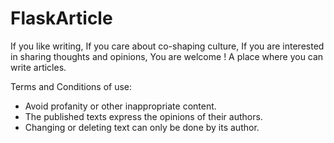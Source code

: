 # FlaskArticle
If you like writing,
If you care about co-shaping culture,
If you are interested in sharing thoughts and opinions,
You are welcome !
A place where you can write articles.

Terms and Conditions of use:
- Avoid profanity or other inappropriate content.
- The published texts express the opinions of their authors.
- Changing or deleting text can only be done by its author.

